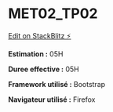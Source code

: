 # MET02_TP02

[Edit on StackBlitz ⚡️](https://stackblitz.com/edit/angular-ql4kwh)

__Estimation :__ 05H 

__Duree effective :__ 05H

__Framework utilisé :__ Bootstrap

__Navigateur utilisé :__ Firefox 
